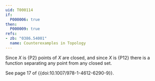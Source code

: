 ```yaml
---
uid: T000114
if:
  P000006: true
then:
  P000009: true
refs:
- zb: "0386.54001"
  name: Counterexamples in Topology
---
```


Since $X$ is {P2} points of $X$ are closed, and since $X$ is {P12} there is a function separating any point from any closed set.

See page 17 of {{doi:10.1007/978-1-4612-6290-9}}.
